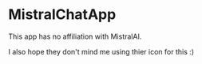 # MistralChatApp

This app has no affiliation with MistralAI.

I also hope they don't mind me using thier icon for this :)
